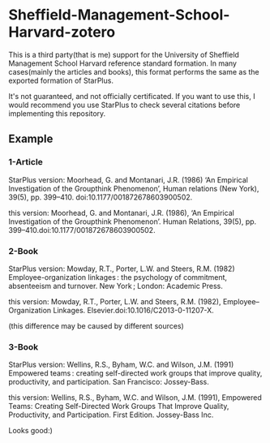 # Sheffield-Management-School-Harvard-zotero
This is a third party(that is me) support for the University of Sheffield Management School Harvard reference standard formation. In many cases(mainly the articles and books), this format performs the same as the exported formation of StarPlus. 

It's not guaranteed, and not officially certificated. If you want to use this, I would recommend you use StarPlus to check several citations before implementing this repository. 

## Example
### 1-Article
StarPlus version: Moorhead, G. and Montanari, J.R. (1986) ‘An Empirical Investigation of the Groupthink Phenomenon’, Human relations (New York), 39(5), pp. 399–410. doi:10.1177/001872678603900502.

this version: Moorhead, G. and Montanari, J.R. (1986), ‘An Empirical Investigation of the Groupthink Phenomenon’. Human Relations, 39(5), pp. 399–410.doi:10.1177/001872678603900502.

### 2-Book
StarPlus version:   Mowday, R.T., Porter, L.W. and Steers, R.M. (1982) Employee-organization linkages : the psychology of commitment, absenteeism and turnover. New York ; London: Academic Press.

this version: Mowday, R.T., Porter, L.W. and Steers, R.M. (1982), Employee–Organization Linkages. Elsevier.doi:10.1016/C2013-0-11207-X.

(this difference may be caused by different sources)

### 3-Book
StarPlus version: Wellins, R.S., Byham, W.C. and Wilson, J.M. (1991) Empowered teams : creating self-directed work groups that improve quality, productivity, and participation. San Francisco: Jossey-Bass.

this version: Wellins, R.S., Byham, W.C. and Wilson, J.M. (1991), Empowered Teams: Creating Self-Directed Work Groups That Improve Quality, Productivity, and Participation. First Edition. Jossey-Bass Inc.

Looks good:)
